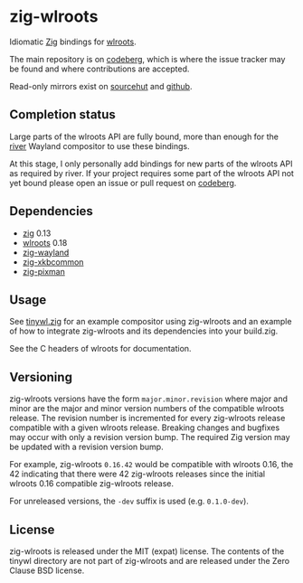 # zig-wlroots

Idiomatic [Zig](https://ziglang.org/) bindings for
[wlroots](https://gitlab.freedesktop.org/wlroots/wlroots).

The main repository is on [codeberg](https://codeberg.org/ifreund/zig-wlroots),
which is where the issue tracker may be found and where contributions are accepted.

Read-only mirrors exist on [sourcehut](https://git.sr.ht/~ifreund/zig-wlroots)
and [github](https://github.com/swaywm/zig-wlroots).

## Completion status

Large parts of the wlroots API are fully bound, more than enough for the
[river](https://codeberg.org/river/river) Wayland compositor to use these bindings.

At this stage, I only personally add bindings for new parts of the
wlroots API as required by river. If your project requires some
part of the wlroots API not yet bound please open an issue or pull
request on [codeberg](https://codeberg.org/ifreund/zig-wlroots).

## Dependencies

- [zig](https://ziglang.org/) 0.13
- [wlroots](https://gitlab.freedesktop.org/wlroots/wlroots) 0.18
- [zig-wayland](https://codeberg.org/ifreund/zig-wayland)
- [zig-xkbcommon](https://codeberg.org/ifreund/zig-xkbcommon)
- [zig-pixman](https://codeberg.org/ifreund/zig-pixman)

## Usage

See [tinywl.zig](./tinywl/) for an example compositor using zig-wlroots and an example
of how to integrate zig-wlroots and its dependencies into your build.zig.

See the C headers of wlroots for documentation.

## Versioning

zig-wlroots versions have the form `major.minor.revision` where major and minor
are the major and minor version numbers of the compatible wlroots release. The
revision number is incremented for every zig-wlroots release compatible with a
given wlroots release. Breaking changes and bugfixes may occur with only a
revision version bump. The required Zig version may be updated with a revision
version bump.

For example, zig-wlroots `0.16.42` would be compatible with wlroots 0.16, the 42
indicating that there were 42 zig-wlroots releases since the initial wlroots 0.16
compatible zig-wlroots release.

For unreleased versions, the `-dev` suffix is used (e.g. `0.1.0-dev`).

## License

zig-wlroots is released under the MIT (expat) license. The contents of the tinywl directory
are not part of zig-wlroots and are released under the Zero Clause BSD license.
